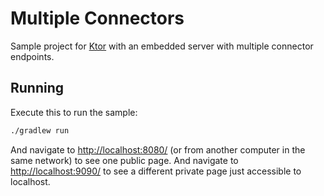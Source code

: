 # Multiple Connectors

Sample project for [Ktor](https://ktor.io) with an embedded server with multiple connector endpoints.

## Running

Execute this to run the sample:

```bash
./gradlew run
```

And navigate to [http://localhost:8080/](http://localhost:8080/) (or from another computer in the same network) to see one public page.
And navigate to [http://localhost:9090/](http://localhost:9090/) to see a different private page just accessible to localhost.
